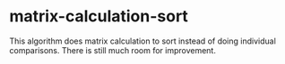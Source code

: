 # matrix-calculation-sort
This algorithm does matrix calculation to sort instead of doing individual comparisons.
There is still much room for improvement.
